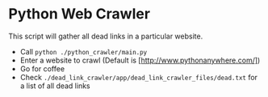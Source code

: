 # Python Web Crawler
This script will gather all dead links in a particular website.

- Call `python ./python_crawler/main.py`
- Enter a website to crawl (Default is [http://www.pythonanywhere.com/])
- Go for coffee
- Check `./dead_link_crawler/app/dead_link_crawler_files/dead.txt` for a list of all dead links